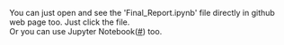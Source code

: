 You can just open and see the 'Final_Report.ipynb' file directly in github web page too. Just click the file. <br>
Or you can use Jupyter Notebook(<a href="https://jupyter.readthedocs.io/en/latest/install.html">#</a>) too.
